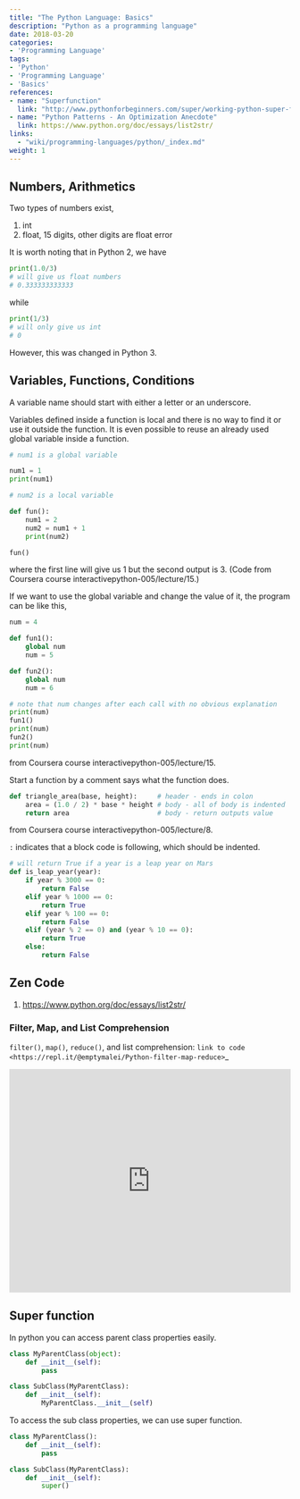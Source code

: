 ```yaml
---
title: "The Python Language: Basics"
description: "Python as a programming language"
date: 2018-03-20
categories:
- 'Programming Language'
tags:
- 'Python'
- 'Programming Language'
- 'Basics'
references:
- name: "Superfunction"
  link: "http://www.pythonforbeginners.com/super/working-python-super-function"
- name: "Python Patterns - An Optimization Anecdote"
  link: https://www.python.org/doc/essays/list2str/
links:
  - "wiki/programming-languages/python/_index.md"
weight: 1
---
```



## Numbers, Arithmetics

Two types of numbers exist,

1. int
2. float, 15 digits, other digits are float error

It is worth noting that in Python 2, we have

```python
print(1.0/3)
# will give us float numbers
# 0.333333333333
```

while

```python
print(1/3)
# will only give us int
# 0
```

However, this was changed in Python 3.


## Variables, Functions, Conditions


A variable name should start with either a letter or an underscore.

Variables defined inside a function is local and there is no way to find it or use it outside the function. It is even possible to reuse an already used global variable inside a function.


```python
# num1 is a global variable

num1 = 1
print(num1)

# num2 is a local variable

def fun():
    num1 = 2
    num2 = num1 + 1
    print(num2)

fun()
```

where the first line will give us 1 but the second output is 3. (Code from Coursera course interactivepython-005/lecture/15.)

If we want to use the global variable and change the value of it, the program can be like this,

```python
num = 4

def fun1():
    global num
    num = 5

def fun2():
    global num
    num = 6

# note that num changes after each call with no obvious explanation
print(num)
fun1()
print(num)
fun2()
print(num)
```

from Coursera course interactivepython-005/lecture/15.

Start a function by a comment says what the function does.

```python
def triangle_area(base, height):     # header - ends in colon
    area = (1.0 / 2) * base * height # body - all of body is indented
    return area                      # body - return outputs value
```

from Coursera course interactivepython-005/lecture/8.

`:` indicates that a block code is following, which should be indented.

```python
# will return True if a year is a leap year on Mars
def is_leap_year(year):
    if year % 3000 == 0:
        return False
    elif year % 1000 == 0:
        return True
    elif year % 100 == 0:
        return False
    elif (year % 2 == 0) and (year % 10 == 0):
        return True
    else:
        return False
```



## Zen Code


1. https://www.python.org/doc/essays/list2str/



### Filter, Map, and List Comprehension


`filter()`, `map()`, `reduce()`, and list comprehension: `link to code <https://repl.it/@emptymalei/Python-filter-map-reduce>`_


<iframe height="400px" width="100%" src="https://repl.it/@emptymalei/Python-filter-map-reduce?lite=true" scrolling="no" frameborder="no" allowtransparency="true" allowfullscreen="true" sandbox="allow-forms allow-pointer-lock allow-popups allow-same-origin allow-scripts allow-modals"></iframe>



## Super function


In python you can access parent class properties easily.

```python
class MyParentClass(object):
    def __init__(self):
        pass

class SubClass(MyParentClass):
    def __init__(self):
        MyParentClass.__init__(self)
```

To access the sub class properties, we can use super function.

```python
class MyParentClass():
    def __init__(self):
        pass

class SubClass(MyParentClass):
    def __init__(self):
        super()
```